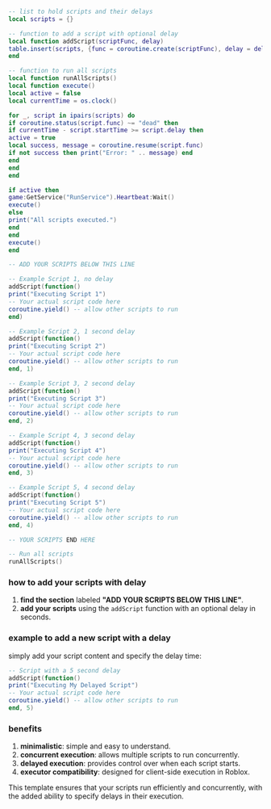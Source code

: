 ```lua
-- list to hold scripts and their delays
local scripts = {}

-- function to add a script with optional delay
local function addScript(scriptFunc, delay)
table.insert(scripts, {func = coroutine.create(scriptFunc), delay = delay or 0, startTime = os.clock()})
end

-- function to run all scripts
local function runAllScripts()
local function execute()
local active = false
local currentTime = os.clock()

for _, script in ipairs(scripts) do
if coroutine.status(script.func) ~= "dead" then
if currentTime - script.startTime >= script.delay then
active = true
local success, message = coroutine.resume(script.func)
if not success then print("Error: " .. message) end
end
end
end

if active then
game:GetService("RunService").Heartbeat:Wait()
execute()
else
print("All scripts executed.")
end
end
execute()
end

-- ADD YOUR SCRIPTS BELOW THIS LINE

-- Example Script 1, no delay
addScript(function()
print("Executing Script 1")
-- Your actual script code here
coroutine.yield() -- allow other scripts to run
end)

-- Example Script 2, 1 second delay
addScript(function()
print("Executing Script 2")
-- Your actual script code here
coroutine.yield() -- allow other scripts to run
end, 1)

-- Example Script 3, 2 second delay
addScript(function()
print("Executing Script 3")
-- Your actual script code here
coroutine.yield() -- allow other scripts to run
end, 2)

-- Example Script 4, 3 second delay
addScript(function()
print("Executing Script 4")
-- Your actual script code here
coroutine.yield() -- allow other scripts to run
end, 3)

-- Example Script 5, 4 second delay
addScript(function()
print("Executing Script 5")
-- Your actual script code here
coroutine.yield() -- allow other scripts to run
end, 4)

-- YOUR SCRIPTS END HERE

-- Run all scripts
runAllScripts()
```

### how to add your scripts with delay

1. **find the section** labeled **"ADD YOUR SCRIPTS BELOW THIS LINE"**.
2. **add your scripts** using the `addScript` function with an optional delay in seconds.
### example to add a new script with a delay

simply add your script content and specify the delay time:

```lua
-- Script with a 5 second delay
addScript(function()
print("Executing My Delayed Script")
-- Your actual script code here
coroutine.yield() -- allow other scripts to run
end, 5)
```

### benefits

1. **minimalistic**: simple and easy to understand.
2. **concurrent execution**: allows multiple scripts to run concurrently.
3. **delayed execution**: provides control over when each script starts.
4. **executor compatibility**: designed for client-side execution in Roblox.

This template ensures that your scripts run efficiently and concurrently, with the added ability to specify delays in their execution.
